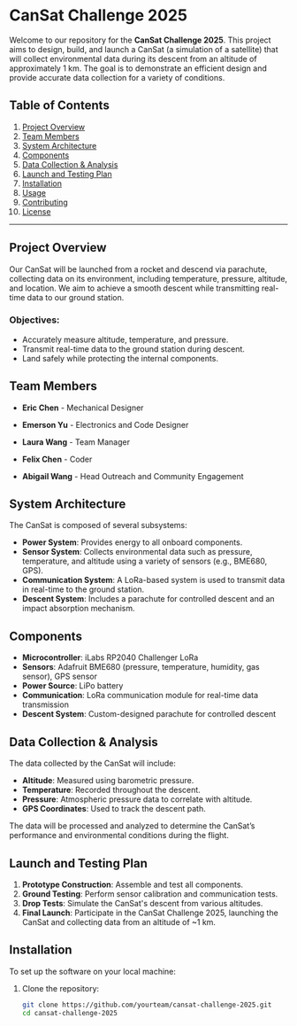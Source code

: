 # CanSat Challenge 2025

Welcome to our repository for the **CanSat Challenge 2025**. This project aims to design, build, and launch a CanSat (a simulation of a satellite) that will collect environmental data during its descent from an altitude of approximately 1 km. The goal is to demonstrate an efficient design and provide accurate data collection for a variety of conditions.

## Table of Contents

1. [Project Overview](#project-overview)
2. [Team Members](#team-members)
3. [System Architecture](#system-architecture)
4. [Components](#components)
5. [Data Collection & Analysis](#data-collection--analysis)
6. [Launch and Testing Plan](#launch-and-testing-plan)
7. [Installation](#installation)
8. [Usage](#usage)
9. [Contributing](#contributing)
10. [License](#license)

---

## Project Overview

Our CanSat will be launched from a rocket and descend via parachute, collecting data on its environment, including temperature, pressure, altitude, and location. We aim to achieve a smooth descent while transmitting real-time data to our ground station.

### Objectives:
- Accurately measure altitude, temperature, and pressure.
- Transmit real-time data to the ground station during descent.
- Land safely while protecting the internal components.

## Team Members

- **Eric Chen** - Mechanical Designer

- **Emerson Yu** - Electronics and Code Designer

- **Laura Wang** - Team Manager

- **Felix Chen** - Coder 

- **Abigail Wang** - Head Outreach and Community Engagement

## System Architecture

The CanSat is composed of several subsystems:

- **Power System**: Provides energy to all onboard components.
- **Sensor System**: Collects environmental data such as pressure, temperature, and altitude using a variety of sensors (e.g., BME680, GPS).
- **Communication System**: A LoRa-based system is used to transmit data in real-time to the ground station.
- **Descent System**: Includes a parachute for controlled descent and an impact absorption mechanism.

## Components

- **Microcontroller**: iLabs RP2040 Challenger LoRa
- **Sensors**: Adafruit BME680 (pressure, temperature, humidity, gas sensor), GPS sensor
- **Power Source**: LiPo battery
- **Communication**: LoRa communication module for real-time data transmission
- **Descent System**: Custom-designed parachute for controlled descent

## Data Collection & Analysis

The data collected by the CanSat will include:

- **Altitude**: Measured using barometric pressure.
- **Temperature**: Recorded throughout the descent.
- **Pressure**: Atmospheric pressure data to correlate with altitude.
- **GPS Coordinates**: Used to track the descent path.

The data will be processed and analyzed to determine the CanSat’s performance and environmental conditions during the flight.

## Launch and Testing Plan

1. **Prototype Construction**: Assemble and test all components.
2. **Ground Testing**: Perform sensor calibration and communication tests.
3. **Drop Tests**: Simulate the CanSat's descent from various altitudes.
4. **Final Launch**: Participate in the CanSat Challenge 2025, launching the CanSat and collecting data from an altitude of ~1 km.

## Installation

To set up the software on your local machine:

1. Clone the repository:
   ```bash
   git clone https://github.com/yourteam/cansat-challenge-2025.git
   cd cansat-challenge-2025
